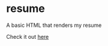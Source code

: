 # resume
A basic HTML that renders my resume

Check it out [here](https://ishantsolanki.github.io/resume)
